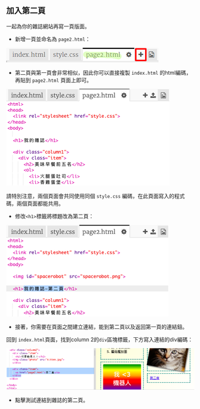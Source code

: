 ## 加入第二頁

一起為你的雜誌網站再寫一頁版面。

+ 新增一頁並命名為 `page2.html`：

![截圖](images/magazine-page2.png)

+ 第二頁與第一頁會非常相似，因此你可以直接複製 `index.html` 的html編碼，再貼到 `page2.html` 頁面上即可。

![截圖](images/magazine-page2-html.png)

請特別注意，兩個頁面會共同使用同個 `style.css` 編碼，在此頁面寫入的程式碼，兩個頁面都能共用。

+ 修改`<h1>`標籤將標題改為第二頁：

![截圖](images/magazine-page2-h1.png)

+ 接著，你需要在頁面之間建立連結，能到第二頁以及返回第一頁的連結鈕。

回到 `index.html`頁面，找到column 2的`div`區塊標籤，下方寫入連結的div編碼：

![截圖](images/magazine-page2-link.png)

+ 點擊測試連結到雜誌的第二頁。